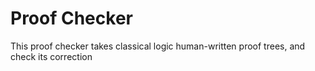 # Proof Checker
This proof checker takes classical logic human-written proof trees, and check its correction 
